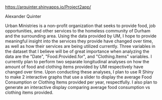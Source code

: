 https://arquinter.shinyapps.io/Project2app/

Alexander Quinter

Urban Ministries is a non-profit organization that seeks to provide food, job opportunities, and other services to the homeless community of Durham and the surrounding area. Using the data provided by UM, I hope to provide meaningful insight into the services they provide have changed over time, as well as how their services are being utilized
currently. Three variables in the dataset that I believe will be of great importance when analyzing the data are the "Date", "Food.Provided.for", and "Clothing.Items" variables. I currently plan to perform two separate longitudinal analyses on how the amount of food and clothing items provided by UM respectively have changed over time. Upon conducting these analyses, I plan to use R Shiny to make 2 interactive graphs that use a slider to display the average Food Consumption or Clothing Items provided per year, respectfully. I also plan to generate an interactive display comparing average food consumption vs clothing items provided.
